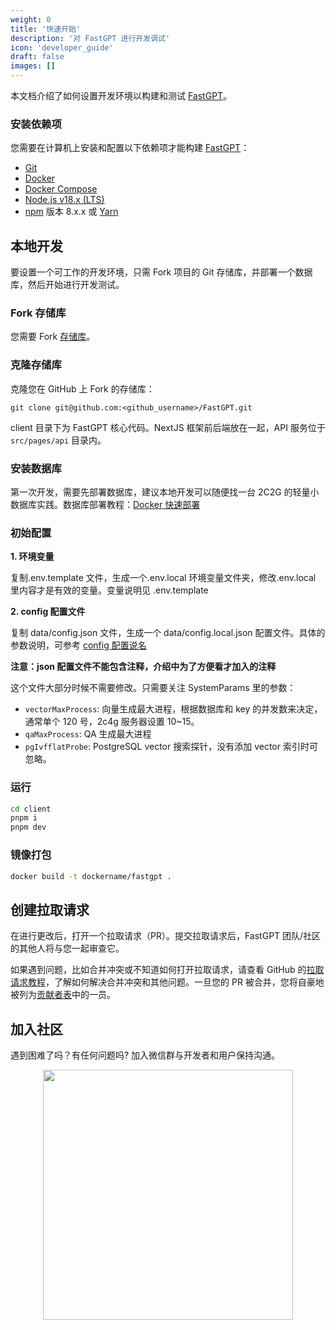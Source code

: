 ```yaml
---
weight: 0
title: '快速开始'
description: '对 FastGPT 进行开发调试'
icon: 'developer_guide'
draft: false
images: []
---
```


本文档介绍了如何设置开发环境以构建和测试 [FastGPT](https://fastgpt.run)。

### 安装依赖项

您需要在计算机上安装和配置以下依赖项才能构建 [FastGPT](https://fastgpt.run)：

- [Git](http://git-scm.com/)
- [Docker](https://www.docker.com/)
- [Docker Compose](https://docs.docker.com/compose/install/)
- [Node.js v18.x (LTS)](http://nodejs.org)
- [npm](https://www.npmjs.com/) 版本 8.x.x 或 [Yarn](https://yarnpkg.com/)

## 本地开发

要设置一个可工作的开发环境，只需 Fork 项目的 Git 存储库，并部署一个数据库，然后开始进行开发测试。

### Fork 存储库

您需要 Fork [存储库](https://github.com/labring/FastGPT)。

### 克隆存储库

克隆您在 GitHub 上 Fork 的存储库：

```
git clone git@github.com:<github_username>/FastGPT.git
```

client 目录下为 FastGPT 核心代码。NextJS 框架前后端放在一起，API 服务位于 `src/pages/api` 目录内。

### 安装数据库

第一次开发，需要先部署数据库，建议本地开发可以随便找一台 2C2G 的轻量小数据库实践。数据库部署教程：[Docker 快速部署](/docs/installation/docker/)

### 初始配置

**1. 环境变量**

复制.env.template 文件，生成一个.env.local 环境变量文件夹，修改.env.local 里内容才是有效的变量。变量说明见 .env.template

**2. config 配置文件**

复制 data/config.json 文件，生成一个 data/config.local.json 配置文件。具体的参数说明，可参考 [config 配置说名](/docs/development/configuration)

**注意：json 配置文件不能包含注释，介绍中为了方便看才加入的注释**

这个文件大部分时候不需要修改。只需要关注 SystemParams 里的参数：

- `vectorMaxProcess`: 向量生成最大进程，根据数据库和 key 的并发数来决定，通常单个 120 号，2c4g 服务器设置 10~15。
- `qaMaxProcess`: QA 生成最大进程
- `pgIvfflatProbe`: PostgreSQL vector 搜索探针，没有添加 vector 索引时可忽略。

### 运行

```bash
cd client
pnpm i
pnpm dev
```

### 镜像打包

```bash
docker build -t dockername/fastgpt .
```

## 创建拉取请求

在进行更改后，打开一个拉取请求（PR）。提交拉取请求后，FastGPT 团队/社区的其他人将与您一起审查它。

如果遇到问题，比如合并冲突或不知道如何打开拉取请求，请查看 GitHub 的[拉取请求教程](https://docs.github.com/en/pull-requests/collaborating-with-pull-requests)，了解如何解决合并冲突和其他问题。一旦您的 PR 被合并，您将自豪地被列为[贡献者表](https://github.com/labring/FastGPT/graphs/contributors)中的一员。

## 加入社区

遇到困难了吗？有任何问题吗? 加入微信群与开发者和用户保持沟通。

<center><image width="400px" src="/wechat-fastgpt.webp" /></center>
